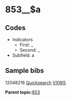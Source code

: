 # 853\_\_$a

## Codes

-   Indicators
    -   First: \_
    -   Second: \_
-   Subfield: a

## Sample bibs

12048216 [Quicksearch](https://search.library.yale.edu/catalog/12048216) [VXWS](http://prodorbis.library.yale.edu:7014/vxws/GetHoldingsService?bibId=12048216)

**Parent topic:**[853](../../tags/853/853.md)

